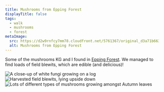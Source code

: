 ```yaml
---
title: Mushrooms from Epping Forest
displayTitle: false
tags:
  - walk
  - mushrooms
  - forest
metaImage:
  src: https://d2w9rnfcy7mm78.cloudfront.net/5761367/original_d3a71b66353dbe182e45c0c36c3553ea.jpg?1576907036?bc=0
  alt: Mushrooms from Epping Forest
---
```


Some of the mushrooms KG and I found in [Epping Forest](https://en.wikipedia.org/wiki/Epping_Forest). We managed to find loads of field blewits, which are edible (and delicious)!

![A close-up of white fungi growing on a log](https://d2w9rnfcy7mm78.cloudfront.net/5761367/original_d3a71b66353dbe182e45c0c36c3553ea.jpg?1576907036?bc=0)
![Harvested field blewits, lying upside down](https://d2w9rnfcy7mm78.cloudfront.net/5761369/original_2b9a90f2bce952e917884a2f127ea5b5.jpg?1576907044?bc=0)
![Lots of different types of mushrooms growing amongst Autumn leaves](https://d2w9rnfcy7mm78.cloudfront.net/5761368/original_5f249f20c66b85f28c4ba69e9943c722.jpg?1576907038?bc=0)
